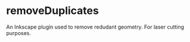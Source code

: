 # removeDuplicates
An Inkscape plugin used to remove redudant geometry. For laser cutting purposes.
